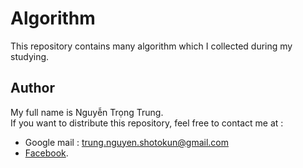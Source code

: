 # Algorithm
This repository contains many algorithm which I collected during my studying.

## Author
My full name is Nguyễn Trọng Trung.<br/>
If you want to distribute this repository, feel free to contact me at :
- Google mail : trung.nguyen.shotokun@gmail.com
- [Facebook](https://www.facebook.com/TrungShotokun).
